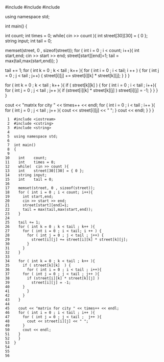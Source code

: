 #include <iostream>
#include <cstring>
#include <string>

using namespace std;

int main()
{

  int    count;
  int    times = 0;
  while(  cin >> count ){
  int    street[30][30] = { 0 };
  string input;
  int    tail = 0;
  
  memset(street, 0 , sizeof(street));
  for ( int i = 0 ; i < count; i++){
    int start,end;
    cin >> start >> end;
    street[start][end]=1;
    tail = max(tail,max(start,end));
  }
  
  tail += 1;
  for ( int k = 0 ; k < tail ; k++ ){
    for ( int i = 0 ; i < tail; i ++ ) {
      for ( int j = 0 ; j < tail ; j++) {
        street[i][j] += street[i][k] * street[k][j];
      }
    }
  }
  
  for ( int k = 0 ; k < tail ; k++ ){
    if ( street[k][k]  ) {
      for ( int i = 0 ; i < tail ; i++){
	for ( int j = 0 ; j < tail ; j++ ){
	  if (street[i][k] * street[k][j] )
	    street[i][j] = -1;
	}
      }
    }
  }  

  cout << "matrix for city " << times++ << endl;
  for ( int i = 0 ; i < tail ; i++ ){
    for ( int j = 0 ; j < tail ;  j++ ){
      cout << street[i][j] << " ";
    }
    cout << endl;
  }
  }
}



     1	#include <iostream>
     2	#include <cstring>
     3	#include <string>
     4	
     5	using namespace std;
     6	
     7	int main()
     8	{
     9	
    10	  int    count;
    11	  int    times = 0;
    12	  while(  cin >> count ){
    13	  int    street[30][30] = { 0 };
    14	  string input;
    15	  int    tail = 0;
    16	  
    17	  memset(street, 0 , sizeof(street));
    18	  for ( int i = 0 ; i < count; i++){
    19	    int start,end;
    20	    cin >> start >> end;
    21	    street[start][end]=1;
    22	    tail = max(tail,max(start,end));
    23	  }
    24	  
    25	  tail += 1;
    26	  for ( int k = 0 ; k < tail ; k++ ){
    27	    for ( int i = 0 ; i < tail; i ++ ) {
    28	      for ( int j = 0 ; j < tail ; j++) {
    29	        street[i][j] += street[i][k] * street[k][j];
    30	      }
    31	    }
    32	  }
    33	  
    34	  for ( int k = 0 ; k < tail ; k++ ){
    35	    if ( street[k][k]  ) {
    36	      for ( int i = 0 ; i < tail ; i++){
    37		for ( int j = 0 ; j < tail ; j++ ){
    38		  if (street[i][k] * street[k][j] )
    39		    street[i][j] = -1;
    40		}
    41	      }
    42	    }
    43	  }  
    44	
    45	  cout << "matrix for city " << times++ << endl;
    46	  for ( int i = 0 ; i < tail ; i++ ){
    47	    for ( int j = 0 ; j < tail ;  j++ ){
    48	      cout << street[i][j] << " ";
    49	    }
    50	    cout << endl;
    51	  }
    52	  }
    53	}
    54	
    55	
    56	
